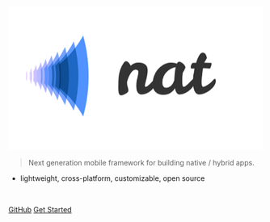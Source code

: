 ![nat](_assets/images/nat_logo.png)

> Next generation mobile framework for building native / hybrid apps.

- lightweight, cross-platform, customizable, open source

<br>


[GitHub](https://github.com/natjs/)
[Get Started](#quick-start)

<!-- ![color](#fff) -->
